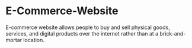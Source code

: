 # E-Commerce-Website
E-commerce website allows people to buy and sell physical goods, services, and digital products over the internet rather than at a brick-and-mortar location.
